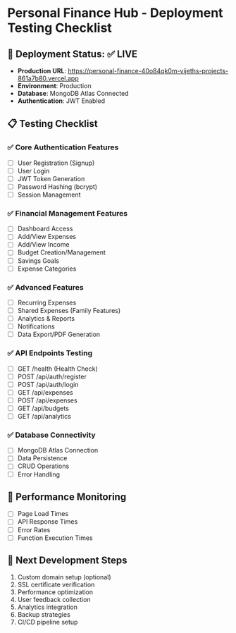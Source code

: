 # Personal Finance Hub - Deployment Testing Checklist

## 🚀 Deployment Status: ✅ LIVE
- **Production URL**: https://personal-finance-40o84qk0m-vijeths-projects-861a7b80.vercel.app
- **Environment**: Production
- **Database**: MongoDB Atlas Connected
- **Authentication**: JWT Enabled

## 📋 Testing Checklist

### ✅ Core Authentication Features
- [ ] User Registration (Signup)
- [ ] User Login 
- [ ] JWT Token Generation
- [ ] Password Hashing (bcrypt)
- [ ] Session Management

### ✅ Financial Management Features
- [ ] Dashboard Access
- [ ] Add/View Expenses
- [ ] Add/View Income
- [ ] Budget Creation/Management
- [ ] Savings Goals
- [ ] Expense Categories

### ✅ Advanced Features
- [ ] Recurring Expenses
- [ ] Shared Expenses (Family Features)
- [ ] Analytics & Reports
- [ ] Notifications
- [ ] Data Export/PDF Generation

### ✅ API Endpoints Testing
- [ ] GET /health (Health Check)
- [ ] POST /api/auth/register
- [ ] POST /api/auth/login
- [ ] GET /api/expenses
- [ ] POST /api/expenses
- [ ] GET /api/budgets
- [ ] GET /api/analytics

### ✅ Database Connectivity
- [ ] MongoDB Atlas Connection
- [ ] Data Persistence
- [ ] CRUD Operations
- [ ] Error Handling

## 🔧 Performance Monitoring
- [ ] Page Load Times
- [ ] API Response Times
- [ ] Error Rates
- [ ] Function Execution Times

## 🎯 Next Development Steps
1. Custom domain setup (optional)
2. SSL certificate verification
3. Performance optimization
4. User feedback collection
5. Analytics integration
6. Backup strategies
7. CI/CD pipeline setup